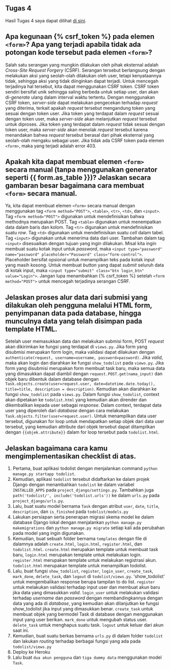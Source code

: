 ## Tugas 4
Hasil Tugas 4 saya dapat dilihat [di sini](https://jonathan-tugas2.herokuapp.com/todolist/).


## Apa kegunaan {% csrf_token %} pada elemen `<form>`? Apa yang terjadi apabila tidak ada potongan kode tersebut pada elemen `<form>`?

Salah satu serangan yang mungkin dilakukan oleh pihak eksternal adalah _Cross-Site Request Forgery_ (CSRF). Serangan tersebut berlangsung dengan melakukan aksi yang seolah-olah dilakukan oleh user, tetapi kenyataannya tidak, sehingga aksi yang tidak diinginkan dapat terjadi. Untuk mencegah terjadinya hal tersebut, kita dapat menggunakan CSRF token. CSRF token sendiri bersifat unik sehingga saling berbeda untuk setiap user, dan akan di-_generate_ ulang dalam interval waktu tertentu. Dengan menggunakan CSRF token, _server-side_ dapat melakukan pengecekan terhadap _request_ yang diterima, terkait apakah _request_ tersebut mengandung token yang sesuai dengan token user. Jika token yang terdapat dalam _request_ sesuai dengan token user, maka _server-side_ akan melanjutkan _request_ tersebut untuk diproses. Jika token yang terdapat dalam _request_ tidak sesuai dengan token user, maka _server-side_ akan menolak _request_ tersebut karena menandakan bahwa _request_ tersebut berasal dari pihak eksternal yang seolah-olah mengaku sebagai user. Jika tidak ada CSRF token pada elemen `<form>`, maka yang terjadi adalah error 403.

## Apakah kita dapat membuat elemen `<form>` secara manual (tanpa menggunakan generator seperti {{ form.as_table }})? Jelaskan secara gambaran besar bagaimana cara membuat `<form>` secara manual.

Ya, kita dapat membuat elemen `<form>` secara manual dengan menggunakan tag `<form method="POST">`, `<table>`, `<tr>`, `<td>`, dan `<input>`. Tag `<form method="POST">` digunakan untuk mendefinisikan bahwa methodnya merupakan POST. Tag `<table>` digunakan untuk menempatkan data dalam baris dan kolom. Tag `<tr>` digunakan untuk mendefinisikan suatu _row_. Tag `<td>` digunakan untuk mendefinisikan suatu _cell_ dalam tabel. Tag `<input>` digunakan untuk menerima data dari user. Tambahan dalam tag `<input>` disesuaikan dengan tujuan yang ingin dilakukan. Misal kita ingin membuat suatu kotak input untuk _password_, maka `<input type="password" name="password" placeholder="Password" class="form-control">`. Placeholder bersifat opsional untuk menampilkan teks pada kotak input yang masih kosong. Untuk membuat _button_ yang dapat _submit_ seluruh data di kotak input, maka `<input type="submit" class="btn login_btn" value="Login">`. Jangan lupa menambahkan {% csrf_token %} setelah `<form method="POST">` untuk mencegah terjadinya serangan CSRF.
 
## Jelaskan proses alur data dari submisi yang dilakukan oleh pengguna melalui HTML form, penyimpanan data pada database, hingga munculnya data yang telah disimpan pada template HTML.

Setelah user memasukkan data dan melakukan submisi form, POST _request_ akan dikirimkan ke fungsi yang terdapat di `views.py`. Jika form yang disubmisi merupakan form login, maka validasi dapat dilakukan dengan `authenticate(request, username=username, password=password)`. Jika _valid_, maka akan login dan diarahkan ke fungsi `show_todolist` pada `views.py`. Jika form yang disubmisi merupakan form membuat task baru, maka semua data yang dimasukkan dapat diambil dengan `request.POST.get(nama_input)` dan objek baru dibentuk dalam database dengan `Task.objects.create(user=request.user, date=datetime.date.today(), title=title, description = description)`. Kemudian akan diarahkan ke fungsi `show_todolist` pada `views.py`. Dalam fungsi `show_todolist`, context akan dipetakan ke `todolist.html` yang kemudian akan dirender dan dikembalikan kepada user sebagai _response_. Dalam context, terdapat data user yang diperoleh dari _database_ dengan cara melakukan `Task.objects.filter(user=request.user)`. Untuk menampilkan data user tersebut, digunakan for loop untuk mendapatkan setiap objek dari data user tersebut, yang kemudian attribute dari objek tersebut dapat ditampilkan dengan `{{objek.attribute}}` dalam for loop tersebut pada `todolist.html`.


## Jelaskan bagaimana cara kamu mengimplementasikan checklist di atas.
1. Pertama, buat aplikasi todolist dengan menjalankan command `python manage.py startapp todolist`.
2. Kemudian, aplikasi `todolist` tersebut didaftarkan ke dalam projek Django dengan menambahkan `todolist` ke dalam variabel `INSTALLED_APPS` pada `project_django/settings.py`. Tambahkan juga `path('todolist/', include('todolist.urls'))` ke dalam `urls.py` pada `project_django/urls.py`.
3. Lalu, buat suatu model bernama `Task` dengan atribut `user`, `date`, `title`, `description`, dan `is_finished` pada `todolist/models.py`
4. Lakukan persiapan serta penerapan migrasi skema model ke dalam database Django lokal dengan menjalankan `python manage.py makemigrations` dan `python manage.py migrate` setiap kali ada perubahan pada model yang ingin digunakan.
5. Kemudian, buat sebuah folder bernama `templates` dengan file di dalamnya adalah `create.html`, `login.html`, `register.html`, dan `todolist.html`. `create.html` merupakan template untuk membuat task baru, `login.html` merupakan template untuk melakukan login. `register.html` merupakan template untuk melakukan registrasi akun. `todolist.html` merupakan template untuk menampilkan todolist.
6. Lalu, buat fungsi `show_todolist`, `register`, `login_user`, `create_task`, `mark_done`, `delete_task`, dan `logout` di `todolist/views.py`. 'show_todolist' untuk mengembalikan response berupa tampilan to do list. `register` untuk melakukan validasi terhadap input user dan membuat akun baru jika data yang dimasukkan _valid_. `login_user` untuk melakukan validasi terhadap _username_ dan _password_ dengan membandingkannya dengan data yang ada di _database_, yang kemudian akan dilanjutkan ke fungsi show_todolist jika input yang dimasukkan benar. `create_task` untuk membuat objek yang bermodel Task di database dengan menggunakan input yang user berikan. `mark_done` untuk mengubah status user. `delete_task` untuk menghapus suatu task. `logout` untuk keluar dari akun saat ini.
8. Kemudian, buat suatu berkas bernama `urls.py` di dalam folder `todolist` dan lakukan _routing_ terhadap berbagai fungsi yang ada pada `todolist/views.py`
9. Deploy ke Heroku
10. Lalu buat `dua akun pengguna` dan `tiga dummy data` menggunakan model `Task`.
